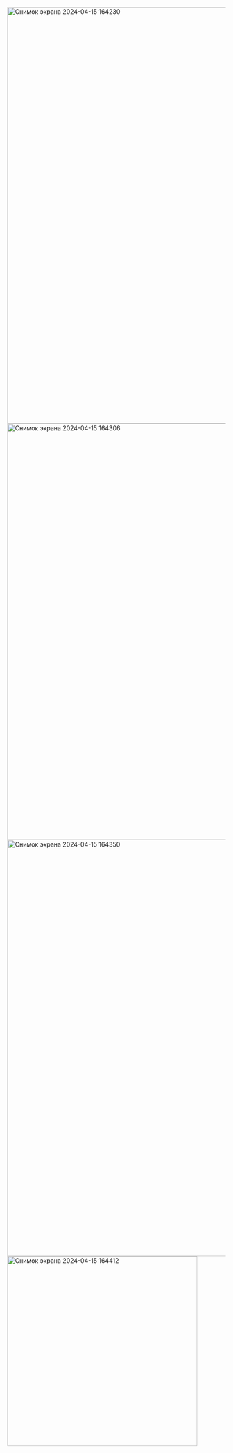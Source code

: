 <img width="960" alt="Снимок экрана 2024-04-15 164230" src="https://github.com/Bibolat2005/Web-Dev/assets/122878046/0c8ab7eb-0a07-4ecc-add3-a21052612cf6">

<img width="960" alt="Снимок экрана 2024-04-15 164306" src="https://github.com/Bibolat2005/Web-Dev/assets/122878046/830cde39-8eef-4c80-8727-6967cb615300">

<img width="960" alt="Снимок экрана 2024-04-15 164350" src="https://github.com/Bibolat2005/Web-Dev/assets/122878046/d9b97247-d704-4a61-a013-a367c7c612b7">

<img width="438" alt="Снимок экрана 2024-04-15 164412" src="https://github.com/Bibolat2005/Web-Dev/assets/122878046/7d1951cb-252c-439e-ae7e-30a169723514">

